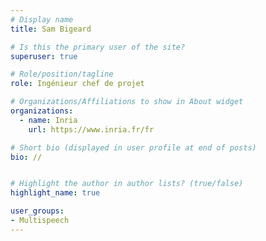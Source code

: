 ```yaml
---
# Display name
title: Sam Bigeard

# Is this the primary user of the site?
superuser: true

# Role/position/tagline
role: Ingénieur chef de projet

# Organizations/Affiliations to show in About widget
organizations:
  - name: Inria
    url: https://www.inria.fr/fr

# Short bio (displayed in user profile at end of posts)
bio: //


# Highlight the author in author lists? (true/false)
highlight_name: true

user_groups:
- Multispeech
---
```

